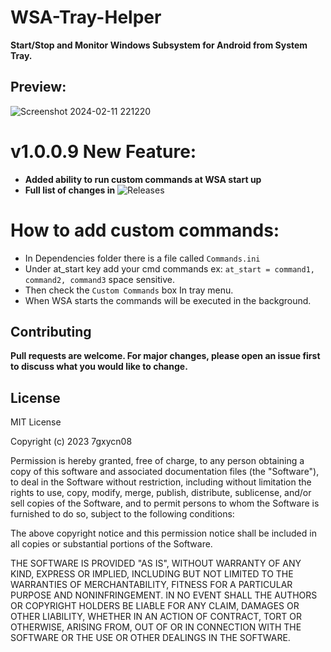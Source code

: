 # WSA-Tray-Helper
**Start/Stop and Monitor Windows Subsystem for Android from System Tray.**


## Preview:


![Screenshot 2024-02-11 221220](https://github.com/7gxycn08/WSA-Tray-Helper/assets/121936658/23a7e698-4a90-4f49-b043-f54abc8a8ee5)


# v1.0.0.9 New Feature:
- **Added ability to run custom commands at WSA start up**
- **Full list of changes in** ![Releases](https://github.com/7gxycn08/WSA-Tray-Helper/releases/tag/v1.0.0.9)


# How to add custom commands:
- In Dependencies folder there is a file called `Commands.ini`
- Under at_start key add your cmd commands ex: `at_start = command1, command2, command3` space sensitive.
- Then check the `Custom Commands` box In tray menu.
- When WSA starts the commands will be executed in the background.


## Contributing

**Pull requests are welcome. For major changes, please open an issue first**
**to discuss what you would like to change.**

## License

MIT License

Copyright (c) 2023 7gxycn08

Permission is hereby granted, free of charge, to any person obtaining a copy
of this software and associated documentation files (the "Software"), to deal
in the Software without restriction, including without limitation the rights
to use, copy, modify, merge, publish, distribute, sublicense, and/or sell
copies of the Software, and to permit persons to whom the Software is
furnished to do so, subject to the following conditions:

The above copyright notice and this permission notice shall be included in all
copies or substantial portions of the Software.

THE SOFTWARE IS PROVIDED "AS IS", WITHOUT WARRANTY OF ANY KIND, EXPRESS OR
IMPLIED, INCLUDING BUT NOT LIMITED TO THE WARRANTIES OF MERCHANTABILITY,
FITNESS FOR A PARTICULAR PURPOSE AND NONINFRINGEMENT. IN NO EVENT SHALL THE
AUTHORS OR COPYRIGHT HOLDERS BE LIABLE FOR ANY CLAIM, DAMAGES OR OTHER
LIABILITY, WHETHER IN AN ACTION OF CONTRACT, TORT OR OTHERWISE, ARISING FROM,
OUT OF OR IN CONNECTION WITH THE SOFTWARE OR THE USE OR OTHER DEALINGS IN THE
SOFTWARE.




